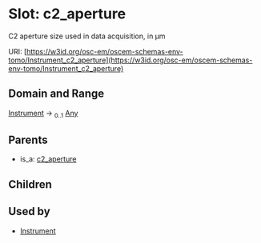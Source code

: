 
# Slot: c2_aperture

C2 aperture size used in data acquisition, in µm

URI: [https://w3id.org/osc-em/oscem-schemas-env-tomo/Instrument_c2_aperture](https://w3id.org/osc-em/oscem-schemas-env-tomo/Instrument_c2_aperture)


## Domain and Range

[Instrument](Instrument.md) &#8594;  <sub>0..1</sub> [Any](Any.md)

## Parents

 *  is_a: [c2_aperture](c2_aperture.md)

## Children


## Used by

 * [Instrument](Instrument.md)

